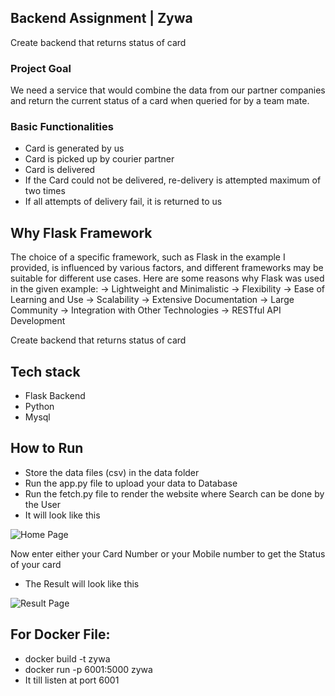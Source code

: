 ## Backend Assignment | Zywa
Create backend that returns status of card

### Project Goal

We need a service that would combine the data from our partner companies and return the current status of a card when queried for by a team mate.

### Basic Functionalities

- Card is generated by us
- Card is picked up by courier partner
- Card is delivered
- If the Card could not be delivered, re-delivery is attempted maximum of two times
- If all attempts of delivery fail, it is returned to us

## Why Flask Framework
The choice of a specific framework, such as Flask in the example I provided, is influenced by various factors, and different frameworks may be suitable for different use cases. Here are some reasons why Flask was used in the given example:
-> Lightweight and Minimalistic
-> Flexibility
-> Ease of Learning and Use
-> Scalability
-> Extensive Documentation
-> Large Community
-> Integration with Other Technologies
-> RESTful API Development



Create backend that returns status of card

## Tech stack

- Flask Backend
- Python
- Mysql


## How to Run
- Store the data files (csv) in the data folder
- Run the app.py file to upload your data to Database
- Run the fetch.py file to render the website where Search can be done by the User
- It will look like this
  
![Home Page](https://github.com/Adity7/Zywa-Assignment/assets/58148990/e206b1ed-df2e-4e8f-a5cf-1a1e20aa64f2)

Now enter either your Card Number or your Mobile number to get the Status of your card 
- The Result will look like this
  
![Result Page ](https://github.com/Adity7/Zywa-Assignment/assets/58148990/1637dde8-ebad-46b0-874c-2ec588448d28)

## For Docker File:
- docker build -t zywa
- docker run -p 6001:5000 zywa
- It till listen at port 6001



